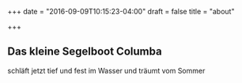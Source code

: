 +++
date = "2016-09-09T10:15:23-04:00"
draft = false
title = "about"

+++

## Das kleine Segelboot Columba
schläft jetzt tief und fest im Wasser und träumt vom Sommer
